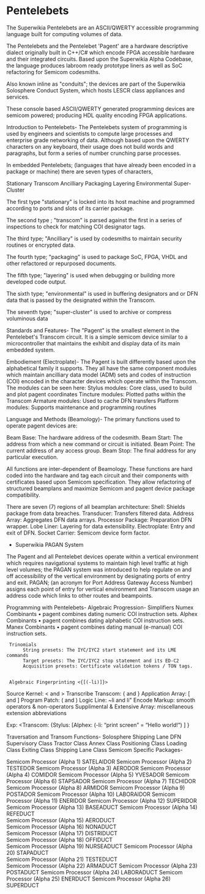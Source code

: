# Pentelebets
The Superwikia Pentelebets are an ASCII/QWERTY accessible programming language built for computing volumes of data.



The Pentelebets and the Pentelebet 'Pagent' are a hardware descriptive dialect originally built in C++/C# which encode FPGA accessible hardware and their integrated circuits. Based upon the Superwikia Alpha Codebase, the language produces labroom ready prototype liners as well as SoC refactoring for Semicom codesmiths.

Also known inline as "conduits"; the devices are part of the Superwikia Solosphere Conduct System, which hosts LESCR class appliances and services.

These console based ASCII/QWERTY generated programming devices are semicom powered; producing HDL quality encoding FPGA applications.

Introduction to Pentelebets-
The Pentelebets system of programming is used by engineers and scientists to compute large processes and enterprise grade networking of data. Although based upon the QWERTY characters on any keyboard, their usage does not build words and paragraphs, but form a series of number crunching parse processes.

In embedded Pentelebets; (languages that have already been encoded in a package or machine) there are seven types of characters, 

Stationary
Transcom
Ancilliary
Packaging
Layering
Environmental
Super-Cluster

The first type "stationary" is locked into its host machine and programmed according to ports and slots of its carrier package.

The second type ; "transcom" is parsed against the first in a series of inspections to check for matching COI designator tags.

The third type; "Ancilliary" is used by codesmiths to maintain security routines or encrypted  data.

The fourth type; "packaging" is used to package SoC, FPGA, VHDL and other refactored or repurposed documents.

The fifth type; "layering" is used when debugging or building more developed code output.

The sixth type; "environmental" is used in buffering designators and or DFN data that is passed by the designated within the Transcom.

The seventh type; "super-cluster" is used to archive or compress voluminous data

Standards and Features-
The "Pagent" is the smallest element in the Pentelebet's Transcom circuit. It is a simple semicom device similar to a microcontroller that maintains the exhibit and display data of its main embedded system.

Embodiement (Electroplate)-
The Pagent is built differently based upon the alphabetical family it supports. They all have the same component modules which maintain ancilliary data model (ADM) sets and codes of instruction (COI) encoded in the character devices which operate within the Transcom.
The modules can be seen here:
Stylus modules: Core class, used to build and plot pagent coordinates
Tincture modules: Plotted paths within the Transcom
Armature modules: Used to cache DFN transfers
Platform modules: Supports maintenance and programming routines


Language and Methods (Beamology)-
The primary functions used to operate pagent devices are:

Beam Base: The hardware address of the codesmith.
Beam Start: The address from which a new command or circuit is initiated.
Beam Point: The current address of any access group.
Beam Stop: The final address for any particular execution.

All functions are inter-dependent of Beamology. These functions are hard coded into the hardware and tag each circuit and their components with certificates based upon Semicom specification. They allow refactoring of structured beamplans and maximize Semicom and pagent device package compatibility.

There are seven (7) regions of all beamplan architecture:
Shell: Shields package from data breaches.
Transducer: Transfers filtered data.
Address Array: Aggregates DFN data arrays.
Processor Package: Preparation DFN wrapper.
Lobe Liner: Layering for data extensibility.
Electroplate: Entry and exit of DFN.
Socket Carrier: Semicom device form factor.




- Superwikia PAGAN System

The Pagent and all Pentelebet devices operate within a vertical environment which requires navigational systems to maintain high level traffic at high level volumes; the PAGAN system was introduced to help regulate on and off accessibility of the vertical environment by designating ports of entry and exit. PAGAN; (an acronym for Port Address Gateway Access Number) assigns each point of entry for vertical environment and Transcom usage an address code which links to other routes and beampoints.

Programming with Pentelebets-
Algebraic Progression-
     Simplifiers
          Numex Combinants
    • pagent combines dating numeric COI instruction sets.
          Alphex Combinants
    • pagent combines dating alphabetic COI instruction sets.
          Manex Combinants
    • pagent combines dating manual (e-manual) COI instruction sets.


     Trinomials
          String presets: The IYC/IYC2 start statement and its LME commands
          Target presets: The IYC/IYC2 stop statement and its ED-C2 
          Acquisition presets: Certificate validation tokens / TON tags.


     Algebraic Fingerprinting <{[(-li)]}>
Source Kernel: < and >
Transcribe Transcom: { and }
Application Array: [ and ]
Program Patch: ( and )
Logic Line: ~li and li"
Encode Markup: smooth operators & non-operators
Supplimental & Extensive Array: miscellaneous extension abbreviations

Exp: 
<Transcom: 
     {Stylus:
          [Alphex:
               (-li: “print screen” = “Hello world!”)
          ]
     }
>




Traversation and Transom Functions-
Solosphere Shipping Lane DFN
Supervisory Class
Tractor Class
Annex Class
Positioning Class
Loading Class
Exiting Class
Shipping Lane Class
Semicom Specific Packages-

Semicom Processor (Alpha 1) SATELAIDOR
Semicom Processor (Alpha 2) TESTEDOR
Semicom Processor (Alpha 3) AERODOR
Semicom Processor (Alpha 4) COMIDOR
Semicom Processor (Alpha 5) YVESADOR
Semicom Processor (Alpha 6) STAPSADOR
Semicom Processor (Alpha 7) TECHIDOR
Semicom Processor (Alpha 8) ARMIDOR
Semicom Processor (Alpha 9) POSTADOR
Semicom Processor (Alpha 10) LABORAIDOR
Semicom Processor (Alpha 11) ENERIDOR
Semicom Processor (Alpha 12) SUPERIDOR
Semicom Processor (Alpha 13) BASEADUCT
Semicom Processor (Alpha 14) REFEDUCT    
Semicom Processor (Alpha 15) AERODUCT    
Semicom Processor (Alpha 16) NONADUCT    
Semicom Processor (Alpha 17) DISTRIDUCT    
Semicom Processor (Alpha 18) OFFIDUCT    
Semicom Processor (Alpha 19) NURSEADUCT
Semicom Processor (Alpha 20) STAPADUCT    
Semicom Processor (Alpha 21) TESTEDUCT    
Semicom Processor (Alpha 22) ARMADUCT
Semicom Processor (Alpha 23) POSTADUCT
Semicom Processor (Alpha 24) LABORADUCT
 Semicom Processor (Alpha 25) ENERDUCT
Semicom Processor (Alpha 26) SUPERDUCT        
